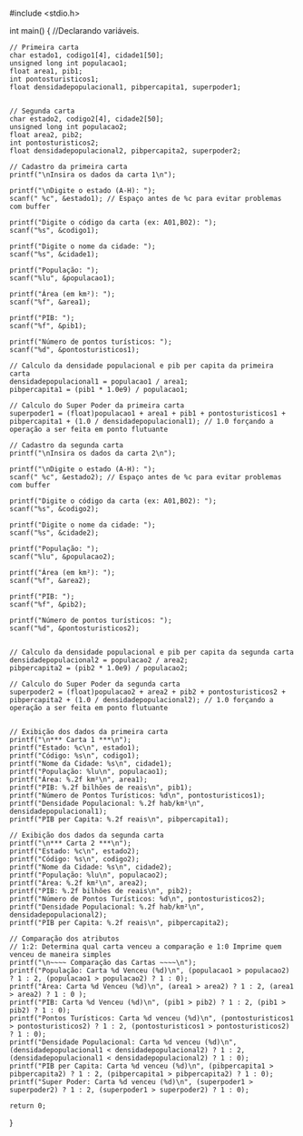 #include <stdio.h>

int main() {
    //Declarando variáveis.
    
    // Primeira carta
    char estado1, codigo1[4], cidade1[50];
    unsigned long int populacao1;
    float area1, pib1;
    int pontosturisticos1;
    float densidadepopulacional1, pibpercapita1, superpoder1;
    
    
    // Segunda carta
    char estado2, codigo2[4], cidade2[50];
    unsigned long int populacao2;
    float area2, pib2;
    int pontosturisticos2;
    float densidadepopulacional2, pibpercapita2, superpoder2;

    // Cadastro da primeira carta
    printf("\nInsira os dados da carta 1\n");
    
    printf("\nDigite o estado (A-H): ");
    scanf(" %c", &estado1); // Espaço antes de %c para evitar problemas com buffer
    
    printf("Digite o código da carta (ex: A01,B02): ");
    scanf("%s", &codigo1);
    
    printf("Digite o nome da cidade: ");
    scanf("%s", &cidade1);
    
    printf("População: ");
    scanf("%lu", &populacao1);
    
    printf("Área (em km²): ");
    scanf("%f", &area1);
    
    printf("PIB: ");
    scanf("%f", &pib1);
    
    printf("Número de pontos turísticos: ");
    scanf("%d", &pontosturisticos1);

    // Calculo da densidade populacional e pib per capita da primeira carta
    densidadepopulacional1 = populacao1 / area1;
    pibpercapita1 = (pib1 * 1.0e9) / populacao1;
    
    // Calculo do Super Poder da primeira carta 
    superpoder1 = (float)populacao1 + area1 + pib1 + pontosturisticos1 + pibpercapita1 + (1.0 / densidadepopulacional1); // 1.0 forçando a operação a ser feita em ponto flutuante
   
    // Cadastro da segunda carta
    printf("\nInsira os dados da carta 2\n");
    
    printf("\nDigite o estado (A-H): ");
    scanf(" %c", &estado2); // Espaço antes de %c para evitar problemas com buffer
    
    printf("Digite o código da carta (ex: A01,B02): ");
    scanf("%s", &codigo2);
    
    printf("Digite o nome da cidade: ");
    scanf("%s", &cidade2);
    
    printf("População: ");
    scanf("%lu", &populacao2);
    
    printf("Área (em km²): ");
    scanf("%f", &area2);
    
    printf("PIB: ");
    scanf("%f", &pib2);
    
    printf("Número de pontos turísticos: ");
    scanf("%d", &pontosturisticos2);


    // Calculo da densidade populacional e pib per capita da segunda carta
    densidadepopulacional2 = populacao2 / area2;
    pibpercapita2 = (pib2 * 1.0e9) / populacao2;

    // Calculo do Super Poder da segunda carta
    superpoder2 = (float)populacao2 + area2 + pib2 + pontosturisticos2 + pibpercapita2 + (1.0 / densidadepopulacional2); // 1.0 forçando a operação a ser feita em ponto flutuante
    
    
    // Exibição dos dados da primeira carta
    printf("\n*** Carta 1 ***\n");
    printf("Estado: %c\n", estado1);
    printf("Código: %s\n", codigo1);
    printf("Nome da Cidade: %s\n", cidade1);
    printf("População: %lu\n", populacao1);
    printf("Área: %.2f km²\n", area1);
    printf("PIB: %.2f bilhões de reais\n", pib1);
    printf("Número de Pontos Turísticos: %d\n", pontosturisticos1);
    printf("Densidade Populacional: %.2f hab/km²\n", densidadepopulacional1);
    printf("PIB per Capita: %.2f reais\n", pibpercapita1);
    
    // Exibição dos dados da segunda carta
    printf("\n*** Carta 2 ***\n");
    printf("Estado: %c\n", estado2);
    printf("Código: %s\n", codigo2);
    printf("Nome da Cidade: %s\n", cidade2);
    printf("População: %lu\n", populacao2);
    printf("Área: %.2f km²\n", area2);
    printf("PIB: %.2f bilhões de reais\n", pib2);
    printf("Número de Pontos Turísticos: %d\n", pontosturisticos2);
    printf("Densidade Populacional: %.2f hab/km²\n", densidadepopulacional2);
    printf("PIB per Capita: %.2f reais\n", pibpercapita2);
   
    // Comparação dos atributos
    // 1:2: Determina qual carta venceu a comparação e 1:0 Imprime quem venceu de maneira simples
    printf("\n~~~~ Comparação das Cartas ~~~~\n");
    printf("População: Carta %d Venceu (%d)\n", (populacao1 > populacao2) ? 1 : 2, (populacao1 > populacao2) ? 1 : 0);
    printf("Área: Carta %d Venceu (%d)\n", (area1 > area2) ? 1 : 2, (area1 > area2) ? 1 : 0 );
    printf("PIB: Carta %d Venceu (%d)\n", (pib1 > pib2) ? 1 : 2, (pib1 > pib2) ? 1 : 0);
    printf("Pontos Turísticos: Carta %d venceu (%d)\n", (pontosturisticos1 > pontosturisticos2) ? 1 : 2, (pontosturisticos1 > pontosturisticos2) ? 1 : 0);
    printf("Densidade Populacional: Carta %d venceu (%d)\n", (densidadepopulacional1 < densidadepopulacional2) ? 1 : 2, (densidadepopulacional1 < densidadepopulacional2) ? 1 : 0);
    printf("PIB per Capita: Carta %d venceu (%d)\n", (pibpercapita1 > pibpercapita2) ? 1 : 2, (pibpercapita1 > pibpercapita2) ? 1 : 0);
    printf("Super Poder: Carta %d venceu (%d)\n", (superpoder1 > superpoder2) ? 1 : 2, (superpoder1 > superpoder2) ? 1 : 0);
    
    return 0;
}
